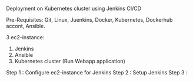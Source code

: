 Deployment on Kubernetes cluster using Jenkins CI/CD

Pre-Requisites:
Git, Linux, Juenkins, Docker, Kubernetes, Dockerhub accont, Ansible.

3 ec2-instance:
1. Jenkins 
2. Ansible
3. Kubernetes cluster (Run Webapp application)


Step 1 : Configure ec2-instance for Jenkins 
Step 2 : Setup Jenkins
Step 3 :  